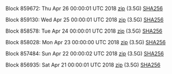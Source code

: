 Block 859672: Thu Apr 26 00:00:01 UTC 2018 [zip](https://dash-bootstrap.ams3.digitaloceanspaces.com/mainnet/2018-04-26/bootstrap.dat.zip) (3.5G) [SHA256](https://dash-bootstrap.ams3.digitaloceanspaces.com/mainnet/2018-04-26/sha256.txt)

Block 859130: Wed Apr 25 00:00:01 UTC 2018 [zip](https://dash-bootstrap.ams3.digitaloceanspaces.com/mainnet/2018-04-25/bootstrap.dat.zip) (3.5G) [SHA256](https://dash-bootstrap.ams3.digitaloceanspaces.com/mainnet/2018-04-25/sha256.txt)

Block 858578: Tue Apr 24 00:00:01 UTC 2018 [zip](https://dash-bootstrap.ams3.digitaloceanspaces.com/mainnet/2018-04-24/bootstrap.dat.zip) (3.5G) [SHA256](https://dash-bootstrap.ams3.digitaloceanspaces.com/mainnet/2018-04-24/sha256.txt)

Block 858028: Mon Apr 23 00:00:00 UTC 2018 [zip](https://dash-bootstrap.ams3.digitaloceanspaces.com/mainnet/2018-04-23/bootstrap.dat.zip) (3.5G) [SHA256](https://dash-bootstrap.ams3.digitaloceanspaces.com/mainnet/2018-04-23/sha256.txt)

Block 857484: Sun Apr 22 00:00:02 UTC 2018 [zip](https://dash-bootstrap.ams3.digitaloceanspaces.com/mainnet/2018-04-22/bootstrap.dat.zip) (3.5G) [SHA256](https://dash-bootstrap.ams3.digitaloceanspaces.com/mainnet/2018-04-22/sha256.txt)

Block 856935: Sat Apr 21 00:00:01 UTC 2018 [zip](https://dash-bootstrap.ams3.digitaloceanspaces.com/mainnet/2018-04-21/bootstrap.dat.zip) (3.5G) [SHA256](https://dash-bootstrap.ams3.digitaloceanspaces.com/mainnet/2018-04-21/sha256.txt)
